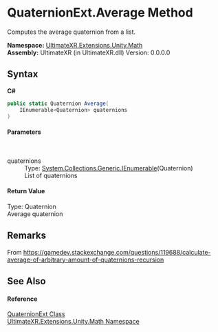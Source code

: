 # QuaternionExt.Average Method 
 

Computes the average quaternion from a list.

**Namespace:**&nbsp;<a href="N_UltimateXR_Extensions_Unity_Math">UltimateXR.Extensions.Unity.Math</a><br />**Assembly:**&nbsp;UltimateXR (in UltimateXR.dll) Version: 0.0.0.0

## Syntax

**C#**<br />
``` C#
public static Quaternion Average(
	IEnumerable<Quaternion> quaternions
)
```


#### Parameters
&nbsp;<dl><dt>quaternions</dt><dd>Type: <a href="https://docs.microsoft.com/dotnet/api/system.collections.generic.ienumerable-1" target="_blank" rel="noopener noreferrer">System.Collections.Generic.IEnumerable</a>(Quaternion)<br />List of quaternions</dd></dl>

#### Return Value
Type: Quaternion<br />Average quaternion

## Remarks
From https://gamedev.stackexchange.com/questions/119688/calculate-average-of-arbitrary-amount-of-quaternions-recursion

## See Also


#### Reference
<a href="T_UltimateXR_Extensions_Unity_Math_QuaternionExt">QuaternionExt Class</a><br /><a href="N_UltimateXR_Extensions_Unity_Math">UltimateXR.Extensions.Unity.Math Namespace</a><br />